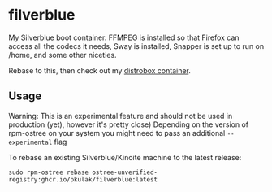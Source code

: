 # filverblue

My Silverblue boot container. FFMPEG is installed so that Firefox can access all the codecs it needs, Sway is installed, Snapper is set up to run on /home, and some other niceties.

Rebase to this, then check out my [distrobox container](https://github.com/pkulak/boxkit).

## Usage

Warning: This is an experimental feature and should not be used in production (yet), however it's pretty close) Depending on the version of rpm-ostree on your system you might need to pass an additional `--experimental` flag

To rebase an existing Silverblue/Kinoite machine to the latest release: 

    sudo rpm-ostree rebase ostree-unverified-registry:ghcr.io/pkulak/filverblue:latest
